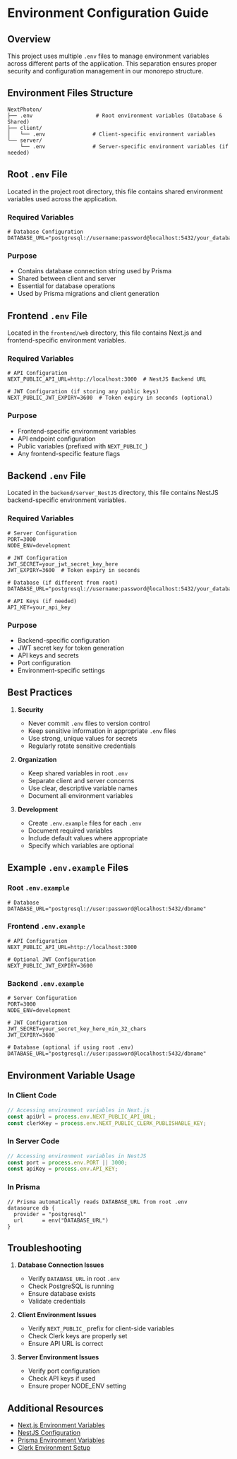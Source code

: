 # Environment Configuration Guide

## Overview

This project uses multiple `.env` files to manage environment variables across different parts of the application. This separation ensures proper security and configuration management in our monorepo structure.

## Environment Files Structure

```
NextPhoton/
├── .env                    # Root environment variables (Database & Shared)
├── client/
│   └── .env               # Client-specific environment variables
└── server/
    └── .env               # Server-specific environment variables (if needed)
```

## Root `.env` File

Located in the project root directory, this file contains shared environment variables used across the application.

### Required Variables
```env
# Database Configuration
DATABASE_URL="postgresql://username:password@localhost:5432/your_database_name"
```

### Purpose
- Contains database connection string used by Prisma
- Shared between client and server
- Essential for database operations
- Used by Prisma migrations and client generation

## Frontend `.env` File

Located in the `frontend/web` directory, this file contains Next.js and frontend-specific environment variables.

### Required Variables
```env
# API Configuration
NEXT_PUBLIC_API_URL=http://localhost:3000  # NestJS Backend URL

# JWT Configuration (if storing any public keys)
NEXT_PUBLIC_JWT_EXPIRY=3600  # Token expiry in seconds (optional)
```

### Purpose
- Frontend-specific environment variables
- API endpoint configuration
- Public variables (prefixed with `NEXT_PUBLIC_`)
- Any frontend-specific feature flags

## Backend `.env` File

Located in the `backend/server_NestJS` directory, this file contains NestJS backend-specific environment variables.

### Required Variables
```env
# Server Configuration
PORT=3000
NODE_ENV=development

# JWT Configuration
JWT_SECRET=your_jwt_secret_key_here
JWT_EXPIRY=3600  # Token expiry in seconds

# Database (if different from root)
DATABASE_URL="postgresql://username:password@localhost:5432/your_database_name"

# API Keys (if needed)
API_KEY=your_api_key
```

### Purpose
- Backend-specific configuration
- JWT secret key for token generation
- API keys and secrets
- Port configuration
- Environment-specific settings

## Best Practices

1. **Security**
   - Never commit `.env` files to version control
   - Keep sensitive information in appropriate `.env` files
   - Use strong, unique values for secrets
   - Regularly rotate sensitive credentials

2. **Organization**
   - Keep shared variables in root `.env`
   - Separate client and server concerns
   - Use clear, descriptive variable names
   - Document all environment variables

3. **Development**
   - Create `.env.example` files for each `.env`
   - Document required variables
   - Include default values where appropriate
   - Specify which variables are optional

## Example `.env.example` Files

### Root `.env.example`
```env
# Database
DATABASE_URL="postgresql://user:password@localhost:5432/dbname"
```

### Frontend `.env.example`
```env
# API Configuration
NEXT_PUBLIC_API_URL=http://localhost:3000

# Optional JWT Configuration
NEXT_PUBLIC_JWT_EXPIRY=3600
```

### Backend `.env.example`
```env
# Server Configuration
PORT=3000
NODE_ENV=development

# JWT Configuration
JWT_SECRET=your_secret_key_here_min_32_chars
JWT_EXPIRY=3600

# Database (optional if using root .env)
DATABASE_URL="postgresql://user:password@localhost:5432/dbname"
```

## Environment Variable Usage

### In Client Code
```typescript
// Accessing environment variables in Next.js
const apiUrl = process.env.NEXT_PUBLIC_API_URL;
const clerkKey = process.env.NEXT_PUBLIC_CLERK_PUBLISHABLE_KEY;
```

### In Server Code
```typescript
// Accessing environment variables in NestJS
const port = process.env.PORT || 3000;
const apiKey = process.env.API_KEY;
```

### In Prisma
```prisma
// Prisma automatically reads DATABASE_URL from root .env
datasource db {
  provider = "postgresql"
  url      = env("DATABASE_URL")
}
```

## Troubleshooting

1. **Database Connection Issues**
   - Verify `DATABASE_URL` in root `.env`
   - Check PostgreSQL is running
   - Ensure database exists
   - Validate credentials

2. **Client Environment Issues**
   - Verify `NEXT_PUBLIC_` prefix for client-side variables
   - Check Clerk keys are properly set
   - Ensure API URL is correct

3. **Server Environment Issues**
   - Verify port configuration
   - Check API keys if used
   - Ensure proper NODE_ENV setting

## Additional Resources

- [Next.js Environment Variables](https://nextjs.org/docs/basic-features/environment-variables)
- [NestJS Configuration](https://docs.nestjs.com/techniques/configuration)
- [Prisma Environment Variables](https://www.prisma.io/docs/orm/prisma-schema/data-sources)
- [Clerk Environment Setup](https://clerk.com/docs/quickstarts/get-started-with-nextjs)